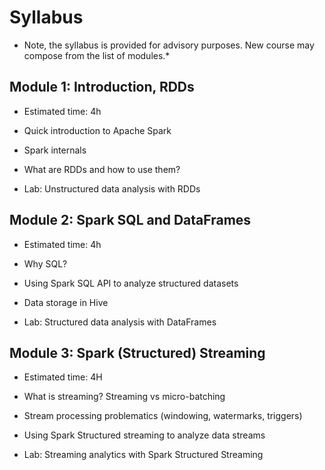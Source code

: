 
# Syllabus

* Note, the syllabus is provided for advisory purposes. New course may compose from the list of modules.*

## Module 1: Introduction, RDDs

* Estimated time: 4h

* Quick introduction to Apache Spark
* Spark internals
* What are RDDs and how to use them?
* Lab: Unstructured data analysis with RDDs

## Module 2: Spark SQL and DataFrames

* Estimated time: 4h

* Why SQL?
* Using Spark SQL API to analyze structured datasets
* Data storage in Hive
* Lab: Structured data analysis with DataFrames

## Module 3: Spark (Structured) Streaming

* Estimated time: 4H

* What is streaming? Streaming vs micro-batching
* Stream processing problematics (windowing, watermarks, triggers)
* Using Spark Structured streaming to analyze data streams
* Lab: Streaming analytics with Spark Structured Streaming